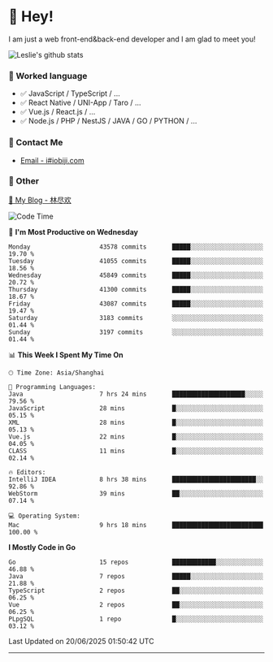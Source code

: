 # 👋 Hey!

I am just a web front-end&back-end developer and I am glad to meet you!

![Leslie's github stats](https://github-readme-stats.vercel.app/api?username=unsafe-ptr&&show_icons=true&&title_color=1abc9c&&icon_color=1abc9c)


### 📝 Worked language

- ✅ JavaScript / TypeScript / ...
- ✅ React Native / UNI-App / Taro / ...
- ✅ Vue.js / React.js / ...
- ✅ Node.js / PHP / NestJS / JAVA / GO / PYTHON / ...

### 📮 Contact Me

- [Email - i#iobiji.com](mailto:i@iobiji.com)


### 🤪 Other

[📌 My Blog - 林尽欢](https://iobiji.com)

<!--START_SECTION:waka-->
![Code Time](http://img.shields.io/badge/Code%20Time-1%2C782%20hrs%2010%20mins-blue)

📅 **I'm Most Productive on Wednesday** 

```text
Monday                   43578 commits       █████░░░░░░░░░░░░░░░░░░░░   19.70 % 
Tuesday                  41055 commits       █████░░░░░░░░░░░░░░░░░░░░   18.56 % 
Wednesday                45849 commits       █████░░░░░░░░░░░░░░░░░░░░   20.72 % 
Thursday                 41300 commits       █████░░░░░░░░░░░░░░░░░░░░   18.67 % 
Friday                   43087 commits       █████░░░░░░░░░░░░░░░░░░░░   19.47 % 
Saturday                 3183 commits        ░░░░░░░░░░░░░░░░░░░░░░░░░   01.44 % 
Sunday                   3197 commits        ░░░░░░░░░░░░░░░░░░░░░░░░░   01.44 % 
```


📊 **This Week I Spent My Time On** 

```text
🕑︎ Time Zone: Asia/Shanghai

💬 Programming Languages: 
Java                     7 hrs 24 mins       ████████████████████░░░░░   79.56 % 
JavaScript               28 mins             █░░░░░░░░░░░░░░░░░░░░░░░░   05.15 % 
XML                      28 mins             █░░░░░░░░░░░░░░░░░░░░░░░░   05.13 % 
Vue.js                   22 mins             █░░░░░░░░░░░░░░░░░░░░░░░░   04.05 % 
CLASS                    11 mins             █░░░░░░░░░░░░░░░░░░░░░░░░   02.14 % 

🔥 Editors: 
IntelliJ IDEA            8 hrs 38 mins       ███████████████████████░░   92.86 % 
WebStorm                 39 mins             ██░░░░░░░░░░░░░░░░░░░░░░░   07.14 % 

💻 Operating System: 
Mac                      9 hrs 18 mins       █████████████████████████   100.00 % 
```

**I Mostly Code in Go** 

```text
Go                       15 repos            ████████████░░░░░░░░░░░░░   46.88 % 
Java                     7 repos             █████░░░░░░░░░░░░░░░░░░░░   21.88 % 
TypeScript               2 repos             ██░░░░░░░░░░░░░░░░░░░░░░░   06.25 % 
Vue                      2 repos             ██░░░░░░░░░░░░░░░░░░░░░░░   06.25 % 
PLpgSQL                  1 repo              █░░░░░░░░░░░░░░░░░░░░░░░░   03.12 % 
```




 Last Updated on 20/06/2025 01:50:42 UTC
<!--END_SECTION:waka-->
---
